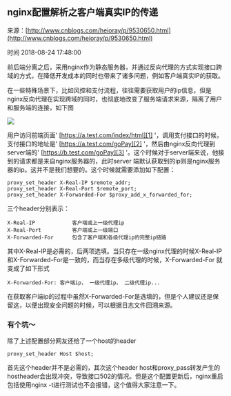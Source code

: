## nginx配置解析之客户端真实IP的传递

来源：[http://www.cnblogs.com/heioray/p/9530650.html](http://www.cnblogs.com/heioray/p/9530650.html)

时间 2018-08-24 17:48:00

 
前后端分离之后，采用nginx作为静态服务器，并通过反向代理的方式实现接口跨域的方式，在降低开发成本的同时也带来了诸多问题，例如客户端真实IP的获取。
 
  
在一些特殊场景下，比如风控和支付流程，往往需要获取用户的ip信息，但是nginx反向代理在实现跨域的同时，也彻底地改变了服务端请求来源，隔离了用户和服务端的连接，如下图

![][0]

 
用户访问前端页面' [https://a.test.com/index/html][1] '，调用支付接口的时候，支付接口的地址是' [https://a.test.com/goPay][2] '，然后由nginx反向代理到server端的' [https://b.test.com/goPay][3] '。这个时候对于server端来说，他接到的请求都是来自nginx服务器的，此时server 端默认获取到的ip则是nginx服务器的ip。这并不是我们想要的。这个时候就需要添加如下配置：

```
proxy_set_header X-Real-IP $remote_addr;
proxy_set_header X-Real-Port $remote_port;
proxy_set_header X-Forwarded-For $proxy_add_x_forwarded_for;
```
 
三个header分别表示：

```
X-Real-IP            客户端或上一级代理ip
X-Real-Port          客户端或上一级端口
X-Forwarded-For      包含了客户端和各级代理ip的完整ip链路
```
 
其中X-Real-IP是必需的，后两项选填。当只存在一级nginx代理的时候X-Real-IP和X-Forwarded-For是一致的，而当存在多级代理的时候，X-Forwarded-For 就变成了如下形式

```
X-Forwarded-For: 客户端ip， 一级代理ip， 二级代理ip...
```
 
在获取客户端ip的过程中虽然X-Forwarded-For是选填的，但是个人建议还是保留这，以便出现安全问题的时候，可以根据日志文件回溯来源。
 
### 有个坑～
 
除了上述配置部分网友还给了一个host的header

```
proxy_set_header Host $host;
```
 
首先这个header并不是必需的，其次这个header host和proxy_pass转发产生的hostheader会出现冲突，导致接口502的情况。但是这个配置更新后，nginx重启包括使用nginx -t进行测试也不会报错，这个值得大家注意一下。


[1]: https://a.test.com/index/html
[2]: https://a.test.com/goPay
[3]: https://b.test.com/goPay
[0]: ../img/bYbuIfE.png